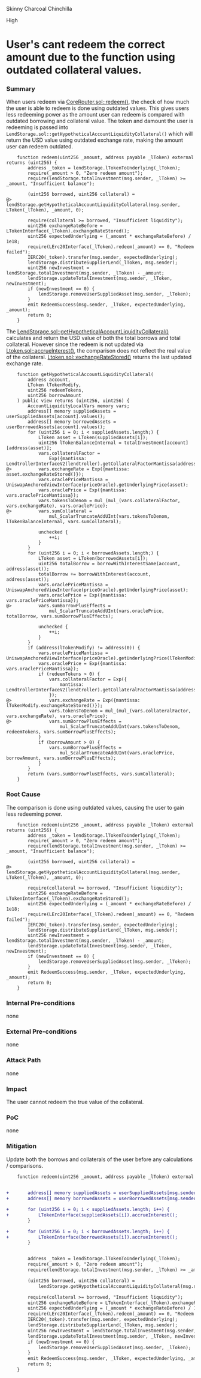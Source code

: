 Skinny Charcoal Chinchilla

High

# User's cant redeem the correct amount due to the function using outdated collateral values.

### Summary

When users redeem via [CoreRouter.sol::redeem()](https://github.com/sherlock-audit/2025-05-lend-audit-contest/blob/713372a1ccd8090ead836ca6b1acf92e97de4679/Lend-V2/src/LayerZero/CoreRouter.sol#L100), the check of how much the user is able to redeem is done using outdated values. This gives users less redeeming power as the amount user can redeem is compared with outdated borrowing and collateral value. The token and damount the user is redeeming is passed into `LendStorage.sol::getHypotheticalAccountLiquidityCollateral()` which will return the USD value using outdated exchange rate, making the amount user can redeem outdated. 

```solidity 
    function redeem(uint256 _amount, address payable _lToken) external returns (uint256) {
        address _token = lendStorage.lTokenToUnderlying(_lToken);
        require(_amount > 0, "Zero redeem amount");
        require(lendStorage.totalInvestment(msg.sender, _lToken) >= _amount, "Insufficient balance");

        (uint256 borrowed, uint256 collateral) = 
@>          lendStorage.getHypotheticalAccountLiquidityCollateral(msg.sender, LToken(_lToken), _amount, 0);

        require(collateral >= borrowed, "Insufficient liquidity");
        uint256 exchangeRateBefore = LTokenInterface(_lToken).exchangeRateStored();
        uint256 expectedUnderlying = (_amount * exchangeRateBefore) / 1e18;
        require(LErc20Interface(_lToken).redeem(_amount) == 0, "Redeem failed");
        IERC20(_token).transfer(msg.sender, expectedUnderlying); 
        lendStorage.distributeSupplierLend(_lToken, msg.sender);
        uint256 newInvestment = lendStorage.totalInvestment(msg.sender, _lToken) - _amount;
        lendStorage.updateTotalInvestment(msg.sender, _lToken, newInvestment);
        if (newInvestment == 0) {
            lendStorage.removeUserSuppliedAsset(msg.sender, _lToken);
        }
        emit RedeemSuccess(msg.sender, _lToken, expectedUnderlying, _amount);
        return 0;
    }
```

The [LendStorage.sol::getHypotheticalAccountLiquidityCollateral()](https://github.com/sherlock-audit/2025-05-lend-audit-contest/blob/713372a1ccd8090ead836ca6b1acf92e97de4679/Lend-V2/src/LayerZero/LendStorage.sol#L385) calculates and return the USD value of both the total borrows and total collateral. However since the redeem is not updated via [Ltoken.sol::accrueInterest()](https://github.com/sherlock-audit/2025-05-lend-audit-contest/blob/713372a1ccd8090ead836ca6b1acf92e97de4679/Lend-V2/src/LToken.sol#L324), the comparison does not reflect the real value of the collateral. [Ltoken.sol::exchangeRateStored()](https://github.com/sherlock-audit/2025-05-lend-audit-contest/blob/713372a1ccd8090ead836ca6b1acf92e97de4679/Lend-V2/src/LToken.sol#L281-L307) returns the last updated exchange rate.

```solidity 
    function getHypotheticalAccountLiquidityCollateral(
        address account,
        LToken lTokenModify,
        uint256 redeemTokens,
        uint256 borrowAmount
    ) public view returns (uint256, uint256) {
        AccountLiquidityLocalVars memory vars;
        address[] memory suppliedAssets = userSuppliedAssets[account].values();
        address[] memory borrowedAssets = userBorrowedAssets[account].values();
        for (uint256 i = 0; i < suppliedAssets.length;) {
            LToken asset = LToken(suppliedAssets[i]);
            uint256 lTokenBalanceInternal = totalInvestment[account][address(asset)];
            vars.collateralFactor =
                Exp({mantissa: LendtrollerInterfaceV2(lendtroller).getCollateralFactorMantissa(address(asset))});
@>          vars.exchangeRate = Exp({mantissa: asset.exchangeRateStored()}); 
            vars.oraclePriceMantissa = UniswapAnchoredViewInterface(priceOracle).getUnderlyingPrice(asset);
            vars.oraclePrice = Exp({mantissa: vars.oraclePriceMantissa});
            vars.tokensToDenom = mul_(mul_(vars.collateralFactor, vars.exchangeRate), vars.oraclePrice);
@>          vars.sumCollateral =
                mul_ScalarTruncateAddUInt(vars.tokensToDenom, lTokenBalanceInternal, vars.sumCollateral);

            unchecked {
                ++i;
            }
        }
        for (uint256 i = 0; i < borrowedAssets.length;) {
            LToken asset = LToken(borrowedAssets[i]);
            uint256 totalBorrow = borrowWithInterestSame(account, address(asset));
            totalBorrow += borrowWithInterest(account, address(asset));
            vars.oraclePriceMantissa = UniswapAnchoredViewInterface(priceOracle).getUnderlyingPrice(asset);
            vars.oraclePrice = Exp({mantissa: vars.oraclePriceMantissa});
@>          vars.sumBorrowPlusEffects = 
                mul_ScalarTruncateAddUInt(vars.oraclePrice, totalBorrow, vars.sumBorrowPlusEffects);

            unchecked {
                ++i;
            }
        }
        if (address(lTokenModify) != address(0)) {
            vars.oraclePriceMantissa = UniswapAnchoredViewInterface(priceOracle).getUnderlyingPrice(lTokenModify);
            vars.oraclePrice = Exp({mantissa: vars.oraclePriceMantissa});
            if (redeemTokens > 0) {
                vars.collateralFactor = Exp({
                    mantissa: LendtrollerInterfaceV2(lendtroller).getCollateralFactorMantissa(address(lTokenModify))
                });
@>              vars.exchangeRate = Exp({mantissa: lTokenModify.exchangeRateStored()}); 
                vars.tokensToDenom = mul_(mul_(vars.collateralFactor, vars.exchangeRate), vars.oraclePrice);
@>              vars.sumBorrowPlusEffects = 
                    mul_ScalarTruncateAddUInt(vars.tokensToDenom, redeemTokens, vars.sumBorrowPlusEffects);
            }
            if (borrowAmount > 0) {
                vars.sumBorrowPlusEffects =
                    mul_ScalarTruncateAddUInt(vars.oraclePrice, borrowAmount, vars.sumBorrowPlusEffects);
            }
        }
        return (vars.sumBorrowPlusEffects, vars.sumCollateral);
    }
```


### Root Cause

The comparison is done using outdated values, causing the user to gain less redeeming power.

```solidity 
    function redeem(uint256 _amount, address payable _lToken) external returns (uint256) {
        address _token = lendStorage.lTokenToUnderlying(_lToken);
        require(_amount > 0, "Zero redeem amount");
        require(lendStorage.totalInvestment(msg.sender, _lToken) >= _amount, "Insufficient balance");

        (uint256 borrowed, uint256 collateral) = 
@>          lendStorage.getHypotheticalAccountLiquidityCollateral(msg.sender, LToken(_lToken), _amount, 0);

        require(collateral >= borrowed, "Insufficient liquidity");
        uint256 exchangeRateBefore = LTokenInterface(_lToken).exchangeRateStored();
        uint256 expectedUnderlying = (_amount * exchangeRateBefore) / 1e18;
        require(LErc20Interface(_lToken).redeem(_amount) == 0, "Redeem failed");
        IERC20(_token).transfer(msg.sender, expectedUnderlying); 
        lendStorage.distributeSupplierLend(_lToken, msg.sender);
        uint256 newInvestment = lendStorage.totalInvestment(msg.sender, _lToken) - _amount;
        lendStorage.updateTotalInvestment(msg.sender, _lToken, newInvestment);
        if (newInvestment == 0) {
            lendStorage.removeUserSuppliedAsset(msg.sender, _lToken);
        }
        emit RedeemSuccess(msg.sender, _lToken, expectedUnderlying, _amount);
        return 0;
    }
```

### Internal Pre-conditions

none

### External Pre-conditions

none

### Attack Path

none

### Impact


The user cannot redeem the true value of the collateral. 

### PoC

none

### Mitigation


Update both the borrows and collaterals of the user before any calculations / comparisons.

```diff
    function redeem(uint256 _amount, address payable _lToken) external returns (uint256) {

        
+       address[] memory suppliedAssets = userSuppliedAssets[msg.sender].values();
+       address[] memory borrowedAssets = userBorrowedAssets[msg.sender].values();

+       for (uint256 i = 0; i < suppliedAssets.length; i++) {
+           LTokenInterface(suppliedAssets[i]).accrueInterest();
        }

+       for (uint256 i = 0; i < borrowedAssets.length; i++) {
+           LTokenInterface(borrowedAssets[i]).accrueInterest();
        }


        address _token = lendStorage.lTokenToUnderlying(_lToken);
        require(_amount > 0, "Zero redeem amount");
        require(lendStorage.totalInvestment(msg.sender, _lToken) >= _amount, "Insufficient balance");

        (uint256 borrowed, uint256 collateral) = 
            lendStorage.getHypotheticalAccountLiquidityCollateral(msg.sender, LToken(_lToken), _amount, 0);

        require(collateral >= borrowed, "Insufficient liquidity");
        uint256 exchangeRateBefore = LTokenInterface(_lToken).exchangeRateStored();
        uint256 expectedUnderlying = (_amount * exchangeRateBefore) / 1e18;
        require(LErc20Interface(_lToken).redeem(_amount) == 0, "Redeem failed");
        IERC20(_token).transfer(msg.sender, expectedUnderlying); 
        lendStorage.distributeSupplierLend(_lToken, msg.sender);
        uint256 newInvestment = lendStorage.totalInvestment(msg.sender, _lToken) - _amount;
        lendStorage.updateTotalInvestment(msg.sender, _lToken, newInvestment);
        if (newInvestment == 0) {
            lendStorage.removeUserSuppliedAsset(msg.sender, _lToken);
        }
        emit RedeemSuccess(msg.sender, _lToken, expectedUnderlying, _amount);
        return 0;
    }
```